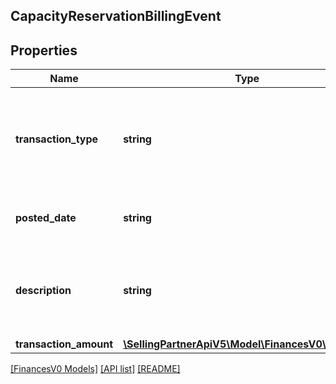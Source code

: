 ## CapacityReservationBillingEvent

## Properties

Name | Type | Description | Notes
------------ | ------------- | ------------- | -------------
**transaction_type** | **string** | Indicates the type of transaction. For example, FBA Inventory Fee | [optional]
**posted_date** | **string** | A date string in ISO 8601 format. | [optional]
**description** | **string** | A short description of the capacity reservation billing event. | [optional]
**transaction_amount** | [**\SellingPartnerApiV5\Model\FinancesV0\Currency**](Currency.md) |  | [optional]

[[FinancesV0 Models]](../) [[API list]](../../Api) [[README]](../../../README.md)
